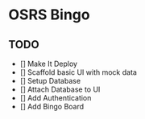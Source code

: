 # OSRS Bingo

## TODO

- [] Make It Deploy
- [] Scaffold basic UI with mock data
- [] Setup Database
- [] Attach Database to UI
- [] Add Authentication
- [] Add Bingo Board
    

